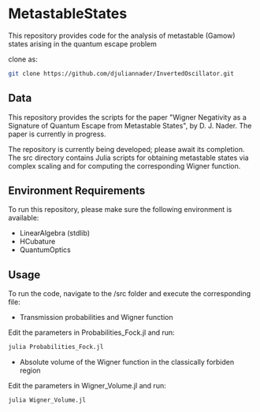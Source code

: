 # MetastableStates
This repository provides code for the analysis of metastable (Gamow) states arising in the quantum escape problem


clone as:


```bash
git clone https://github.com/djuliannader/InvertedOscillator.git
```

## Data 

This repository provides the scripts for the paper "Wigner Negativity as a Signature of Quantum Escape from Metastable States", by D. J. Nader. The paper is currently in progress.

The repository is currently being developed; please await its completion.  The src directory contains Julia scripts for obtaining metastable states via complex scaling and for computing the corresponding Wigner function.

## Environment Requirements  

To run this repository, please make sure the following environment is available:

- LinearAlgebra (stdlib)  
- HCubature
- QuantumOptics

## Usage  

To run the code, navigate to the /src folder and execute the corresponding file:

- Transmission probabilities and Wigner function

Edit the parameters in Probabilities_Fock.jl and run:

```bash
julia Probabilities_Fock.jl
```

- Absolute volume of the Wigner function in the classically forbiden region

Edit the parameters in Wigner_Volume.jl and run:

```bash
julia Wigner_Volume.jl
```